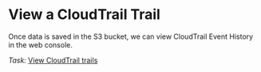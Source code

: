 # View a CloudTrail Trail

Once data is saved in the S3 bucket, we can view CloudTrail Event History in the web console.

*Task:* [View CloudTrail trails](https://docs.aws.amazon.com/awscloudtrail/latest/userguide/view-cloudtrail-events-console.html)
